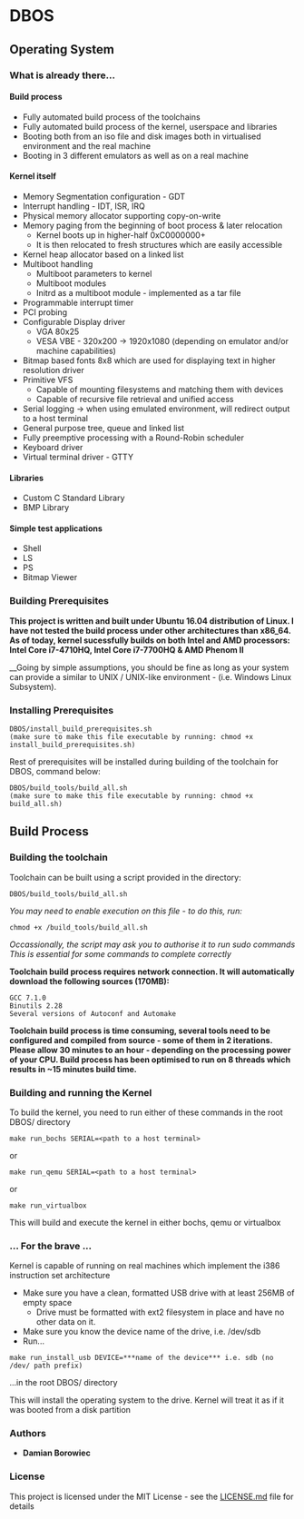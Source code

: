 # DBOS
## Operating System 

### What is already there...
#### Build process
* Fully automated build process of the toolchains
* Fully automated build process of the kernel, userspace and libraries
* Booting both from an iso file and disk images both in virtualised environment and the real machine
* Booting in 3 different emulators as well as on a real machine

#### Kernel itself
* Memory Segmentation configuration - GDT
* Interrupt handling - IDT, ISR, IRQ
* Physical memory allocator supporting copy-on-write
* Memory paging from the beginning of boot process & later relocation
  * Kernel boots up in higher-half 0xC0000000+
  * It is then relocated to fresh structures which are easily accessible
* Kernel heap allocator based on a linked list
* Multiboot handling
  * Multiboot parameters to kernel
  * Multiboot modules
  * Initrd as a multiboot module - implemented as a tar file
* Programmable interrupt timer
* PCI probing
* Configurable Display driver
  * VGA 80x25
  * VESA VBE - 320x200 -> 1920x1080 (depending on emulator and/or machine capabilities)
* Bitmap based fonts 8x8 which are used for displaying text in higher resolution driver
* Primitive VFS
  * Capable of mounting filesystems and matching them with devices
  * Capable of recursive file retrieval and unified access
* Serial logging -> when using emulated environment, will redirect output to a host terminal
* General purpose tree, queue and linked list
* Fully preemptive processing with a Round-Robin scheduler
* Keyboard driver
* Virtual terminal driver - GTTY

#### Libraries
* Custom C Standard Library
* BMP Library

#### Simple test applications
* Shell
* LS
* PS
* Bitmap Viewer

### Building Prerequisites
__This project is written and built under Ubuntu 16.04 distribution of Linux.
I have not tested the build process under other architectures than x86_64.
As of today, kernel sucessfully builds on both Intel and AMD processors:
Intel Core i7-4710HQ, Intel Core i7-7700HQ & AMD Phenom II__

__Going by simple assumptions, you should be fine as long as your system can provide a
similar to UNIX / UNIX-like environment - (i.e. Windows Linux Subsystem).

### Installing Prerequisites
```
DBOS/install_build_prerequisites.sh
(make sure to make this file executable by running: chmod +x install_build_prerequisites.sh)
```
Rest of prerequisites will be installed during building of the toolchain for DBOS, command below:
```
DBOS/build_tools/build_all.sh
(make sure to make this file executable by running: chmod +x build_all.sh)
```

## Build Process
### Building the toolchain
Toolchain can be built using a script provided in the directory:
```
DBOS/build_tools/build_all.sh
```
_You may need to enable execution on this file - to do this, run:_
```
chmod +x /build_tools/build_all.sh
```
_Occassionally, the script may ask you to authorise it to run sudo commands_
_This is essential for some commands to complete correctly_

__Toolchain build process requires network connection.
  It will automatically download the following sources (170MB):__
```
GCC 7.1.0
Binutils 2.28
Several versions of Autoconf and Automake
```
__Toolchain build process is time consuming, several tools need to be configured
  and compiled from source - some of them in 2 iterations.
  Please allow 30 minutes to an hour - depending on the processing power of your CPU.
  Build process has been optimised to run on 8 threads which results in ~15 minutes build time.__

### Building and running the Kernel

To build the kernel, you need to run either of these commands in the root DBOS/ directory

```
make run_bochs SERIAL=<path to a host terminal>
```
or

```
make run_qemu SERIAL=<path to a host terminal>
```
or

```
make run_virtualbox
```
This will build and execute the kernel in either bochs, qemu or virtualbox

### ... For the brave ...
Kernel is capable of running on real machines which implement the i386 instruction set architecture
* Make sure you have a clean, formatted USB drive with at least 256MB of empty space
  * Drive must be formatted with ext2 filesystem in place and have no other data on it.
* Make sure you know the device name of the drive, i.e. /dev/sdb
* Run...
```
make run_install_usb DEVICE=***name of the device*** i.e. sdb (no /dev/ path prefix)
```
...in the root DBOS/ directory

This will install the operating system to the drive.
Kernel will treat it as if it was booted from a disk partition

### Authors

* **Damian Borowiec**

### License

This project is licensed under the MIT License - see the [LICENSE.md](LICENSE.md) file for details
